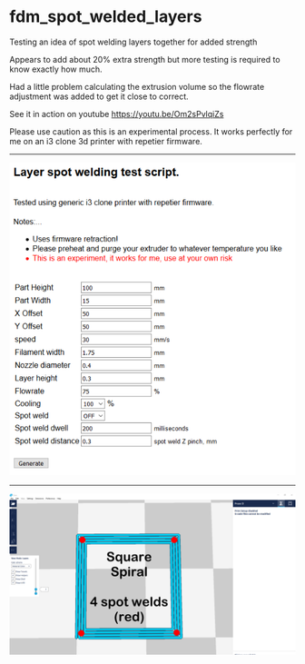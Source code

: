 # fdm_spot_welded_layers
Testing an idea of spot welding layers together for added strength

Appears to add about 20% extra strength but more testing is required to know exactly how much.

Had a little problem calculating the extrusion volume so the flowrate adjustment was added to get it close to correct.

See it in action on youtube   https://youtu.be/Om2sPvlqiZs


Please use caution as this is an experimental process. It works perfectly for me on an i3 clone 3d printer with repetier firmware.

---

![alt text](https://raw.githubusercontent.com/boy1dr/fdm_spot_welded_layers/master/script.PNG "The script")

---
![alt text](https://raw.githubusercontent.com/boy1dr/fdm_spot_welded_layers/master/layer.png "An example layer")
